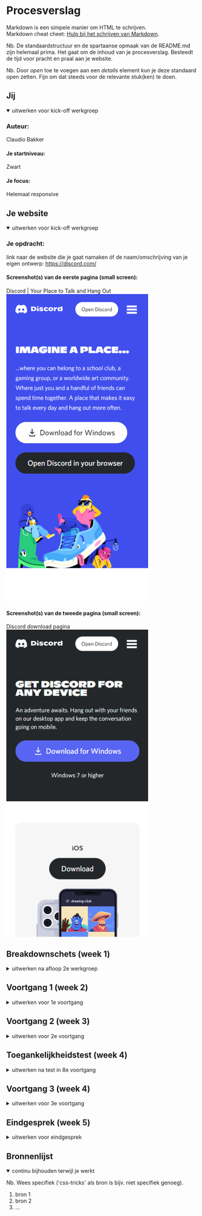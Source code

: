# Procesverslag
Markdown is een simpele manier om HTML te schrijven.  
Markdown cheat cheet: [Hulp bij het schrijven van Markdown](https://github.com/adam-p/markdown-here/wiki/Markdown-Cheatsheet).

Nb. De standaardstructuur en de spartaanse opmaak van de README.md zijn helemaal prima. Het gaat om de inhoud van je procesverslag. Besteedt de tijd voor pracht en praal aan je website.

Nb. Door *open* toe te voegen aan een *details* element kun je deze standaard open zetten. Fijn om dat steeds voor de relevante stuk(ken) te doen.





## Jij

<details open>
<summary>uitwerken voor kick-off werkgroep</summary>

### Auteur:
Claudio Bakker

#### Je startniveau:
Zwart

#### Je focus:
Helemaal responsive
 
</details>





## Je website

<details open>
<summary>uitwerken voor kick-off werkgroep</summary>

### Je opdracht:
link naar de website die je gaat namaken óf de naam/omschrijving van je eigen ontwerp:
https://discord.com/

#### Screenshot(s) van de eerste pagina (small screen): 
Discord | Your Place to Talk and Hang Out
<img src="images/discordsmallscreen1.png" width="375px" alt="discord homepagina">

#### Screenshot(s) van de tweede pagina (small screen):
Discord download pagina 
<img src="images/discordsmallscreen2.png" width="375px" alt="discord download pagina">
 
</details>





## Breakdownschets (week 1)

<details>
<summary>uitwerken na afloop 2e werkgroep</summary>

### de hele pagina: 
<img src="images/dummy-plaatje.jpg" width="375px" alt="breakdown van de hele pagina">

### dynamisch deel (bijv menu): 
<img src="images/dummy-plaatje.jpg" width="375px" alt="breakdown van een dynamisch deel">

### wellicht nog een dynamisch deel (bijv filter): 
<img src="images/dummy-plaatje.jpg" width="375px" alt="breakdown van nog een dynamisch deel">

</details>





## Voortgang 1 (week 2)

<details>
<summary>uitwerken voor 1e voortgang</summary>

### Stand van zaken


### Agenda voor meeting
samen met je groepje opstellen

| Vidar          | Claudio            | Leroy        | Ruben            |
| ---            | ---                | ---          | ---              |
|Moet je alles wat mogelijk is in custom properties? | Divjes en classes teveel?	| en ik dit    | en dan ik dat    |
|Classes zo op de juiste manier met sections? (nog bespreken?)| nog een punt | dit wil ik zeker |
| ...            | ...                | ...          | ...              |


### Verslag van meeting
hier na afloop snel de uitkomsten van de meeting vastleggen

- Divs en classes weg werken
- meer info opzoeken over psuedo-classes
- costum-properties gebruiken
- link gekregen voor de header images: https://codepen.io/shooft/pen/dyRveXL

</details>





## Voortgang 2 (week 3)

<details>
<summary>uitwerken voor 2e voortgang</summary>

### Stand van zaken
Costum-properties toegevoegd en verder bezig met herschrijven van de eerste pagina zonder divs, en classes.

### Agenda voor meeting
samen met je groepje opstellen

| student 1      | student 2          | student 3    | student 4        |
| ---            | ---                | ---          | ---              |
| Hoe animeer je het hamburger menu (voorbeeld zal ik laten zien)|Is het de bedoeling dat je de filters op de pagina ook werkend maakt? (Voorbeeld zal ik laten zien)|Hoe pas je de IntersectionObserver op de correcte manier toe in javascript| en dan ik dat    |
| Moet je ook custom properties met bijvoorbeeld white-space of is dat meer als aanbevolen?| nog een punt | dit wil ik zeker |
| Moet alles exact hetzelfde zijn als de website?| ...                | ...          | ...              |


### Verslag van meeting
hier na afloop snel de uitkomsten van de meeting vastleggen

- De huidige javascript code vervangen door de InterSectionObserver


</details>





## Toegankelijkheidstest (week 4)

<details>
<summary>uitwerken na test in 8e voortgang</summary>

### Bevindingen
Lijst met je bevindingen die in de test naar voren kwamen:


#### Hover states
Hover states van de buttons toevoegen.

Oplossing: Deze in de css toevoegen.


#### Active states. 
Active states toevoegen aan de buttons

Oplossing: deze toevoegen aan de css.


#### Focus tab. 
De focus tab functie werkte overal waar die moest werken.


#### Voice Over. 
Ook de vocie over werkte uitstekend.

</details>





## Voortgang 3 (week 4)

<details>
<summary>uitwerken voor 3e voortgang</summary>

### Stand van zaken


### Agenda voor meeting
samen met je groepje opstellen

| Vidar          | Claudio            | student 3    | student 4        |
| ---            | ---                | ---          | ---              |
| Enig idee hoe ik dit het beste kan aanpakken? (Laat ik zien) | Met javascript aanspreken van de mobile menu knop lukt nog niet helemaal.             | en ik dit    | en dan ik dat    |
| en dat ook nog | dit als er tijd is | nog een punt | dit wil ik zeker |
| ...            | ...                | ...          | ...              |




### Verslag van meeting
hier na afloop snel de uitkomsten van de meeting vastleggen

- De mobile menu doormiddel van CSS maken in plaats van Javascript
- PS. de docent heeft het probleem wat ik had met de mobile menu opgelost.


</details>





## Eindgesprek (week 5)

<details>
<summary>uitwerken voor eindgesprek</summary>

### Stand van zaken
Ik vond Front-end development over het algemeen redelijk goed gaan. Ik had op het eind wat moeite
met de mobile menu en footer, dit is uiteindelijk opgelost. De footer heb ik een paar keer moeten herschrijven
omdat ik het niet responsive kreeg, echter dit is uiteindelijk wel gelukt.

### Screenshot(s)

hier screenshot(s) van je eindresultaat
<img src="images/mobilescreenshot2.png" width="375px" alt="mobilescreenshot">
<img src="images/mobilescreenshot1.png" width="375px" alt="mobilescreenshot pagina 2">
<img src="images/fullscreenshot1.png" width="375px" alt="screenshot full-width pagina 1">
<img src="images/fullscreenshot2.png" width="375px" alt="screenshot full-width pagina 2">
</details>





## Bronnenlijst

<details open>
<summary>continu bijhouden terwijl je werkt</summary>

Nb. Wees specifiek ('css-tricks' als bron is bijv. niet specifiek genoeg).

1. bron 1
2. bron 2
3. ...

</details>